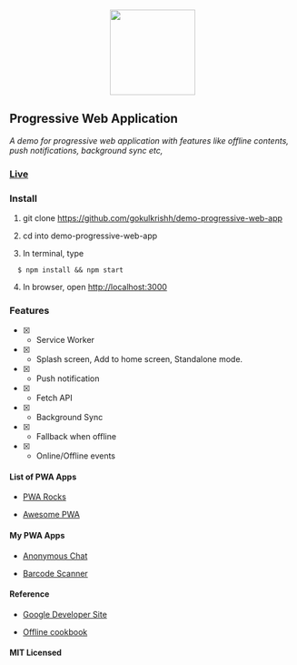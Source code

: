 ### <p align="center"><img width="150px" height="150px" src="https://gokulkrishh.github.io/demo-progressive-web-app/images/icons/android-chrome-192x192.png"></p>

## Progressive Web Application

*A demo for progressive web application with features like offline contents, push notifications, background sync etc,*

### [Live](https://gokulkrishh.github.io/demo-progressive-web-app)

### Install

  1. git clone https://github.com/gokulkrishh/demo-progressive-web-app

  2. cd into demo-progressive-web-app

  3. In terminal, type

  ```
    $ npm install && npm start
  ```

  4. In browser, open [http://localhost:3000](http://localhost:3000)


### Features

  - [x] - Service Worker

  - [x] - Splash screen, Add to home screen, Standalone mode.

  - [x] - Push notification

  - [x] - Fetch API

  - [x] - Background Sync

  - [x] - Fallback when offline
  
  - [x] - Online/Offline events


#### List of PWA Apps

- [PWA Rocks](https://pwa.rocks/)

- [Awesome PWA](https://github.com/hemanth/awesome-pwa)


#### My PWA Apps

- [Anonymous Chat](https://github.com/gokulkrishh/anonymous-web)

- [Barcode Scanner](https://github.com/code-kotis/barcode-scanner) 


#### Reference

- [Google Developer Site](https://developers.google.com/web/progressive-web-apps)

- [Offline cookbook](https://jakearchibald.com/2014/offline-cookbook/) 


#### MIT Licensed 
